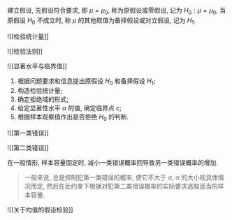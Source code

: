 建立假设, 先假设符合要求, 即 $\mu=\mu_0$, 称为原假设或零假设, 记为 $H_0:\mu=\mu_0$, 当原假设 $H_0$ 不成立时, 称 $\mu$ 的其他取值为备择假设或对立假设, 记为 $H_1$. 

![[检验统计量]]

![[检验法则]]

![[显著水平与临界值]]

1. 根据问题要求和信息提出原假设 $H_0$ 和备择假设 $H_1$;
2. 构造检验统计量;
3. 确定拒绝域的形式;
4. 给定显著性水平 $\alpha$ 的值, 确定临界点 $c$;
5. 根据样本观察值作出是否拒绝 $H_0$ 的判断. 

![[第一类错误]]

![[第二类错误]]

在一般情形, 样本容量固定时, 减小一类错误概率回导致另一类错误概率的增加. 

> 一般来说, 总是控制犯第一类错误的概率, 使它不大于 $\alpha$, $\alpha$ 的大小视具体情况而定, 然后在此约束下根据对犯第二类错误概率的实际要求选取适当的样本容量. 

![[关于均值的假设检验]]
